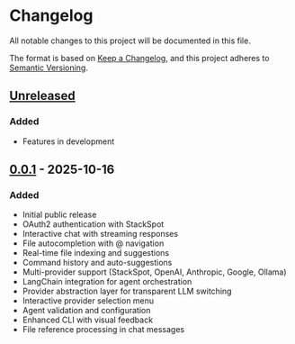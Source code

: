 # Changelog

All notable changes to this project will be documented in this file.

The format is based on [Keep a Changelog](https://keepachangelog.com/en/1.0.0/),
and this project adheres to [Semantic Versioning](https://semver.org/spec/v2.0.0.html).

## [Unreleased]
### Added
- Features in development

## [0.0.1] - 2025-10-16
### Added
- Initial public release
- OAuth2 authentication with StackSpot
- Interactive chat with streaming responses
- File autocompletion with @ navigation
- Real-time file indexing and suggestions
- Command history and auto-suggestions
- Multi-provider support (StackSpot, OpenAI, Anthropic, Google, Ollama)
- LangChain integration for agent orchestration
- Provider abstraction layer for transparent LLM switching
- Interactive provider selection menu
- Agent validation and configuration
- Enhanced CLI with visual feedback
- File reference processing in chat messages

[Unreleased]: https://github.com/evellyncosta/buddyctl-cli/compare/v0.0.1...HEAD
[0.0.1]: https://github.com/evellyncosta/buddyctl-cli/releases/tag/v0.0.1

